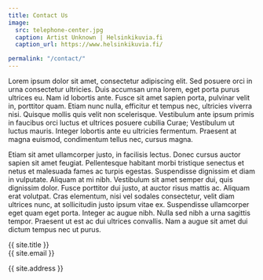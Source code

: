 ```yaml
---
title: Contact Us
image:
  src: telephone-center.jpg
  caption: Artist Unknown | Helsinkikuvia.fi
  caption_url: https://www.helsinkikuvia.fi/

permalink: "/contact/"
---
```


Lorem ipsum dolor sit amet, consectetur adipiscing elit. Sed posuere orci in urna consectetur ultricies. Duis accumsan urna lorem, eget porta purus ultrices eu. Nam id lobortis ante. Fusce sit amet sapien porta, pulvinar velit in, porttitor quam. Etiam nunc nulla, efficitur et tempus nec, ultricies viverra nisi. Quisque mollis quis velit non scelerisque. Vestibulum ante ipsum primis in faucibus orci luctus et ultrices posuere cubilia Curae; Vestibulum ut luctus mauris. Integer lobortis ante eu ultricies fermentum. Praesent at magna euismod, condimentum tellus nec, cursus magna.

Etiam sit amet ullamcorper justo, in facilisis lectus. Donec cursus auctor sapien sit amet feugiat. Pellentesque habitant morbi tristique senectus et netus et malesuada fames ac turpis egestas. Suspendisse dignissim et diam in vulputate. Aliquam at mi nibh. Vestibulum sit amet semper dui, quis dignissim dolor. Fusce porttitor dui justo, at auctor risus mattis ac. Aliquam erat volutpat. Cras elementum, nisi vel sodales consectetur, velit diam ultrices nunc, at sollicitudin justo ipsum vitae ex. Suspendisse ullamcorper eget quam eget porta. Integer ac augue nibh. Nulla sed nibh a urna sagittis tempor. Praesent ut est ac dui ultrices convallis. Nam a augue sit amet dui dictum tempus nec ut purus.

{{ site.title }}  
{{ site.email }}

{{ site.address }}
